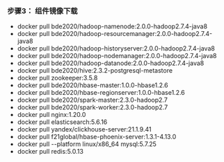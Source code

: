 ### 步骤3： 组件镜像下载

* docker pull bde2020/hadoop-namenode:2.0.0-hadoop2.7.4-java8
* docker pull bde2020/hadoop-resourcemanager:2.0.0-hadoop2.7.4-java8
* docker pull bde2020/hadoop-historyserver:2.0.0-hadoop2.7.4-java8
* docker pull bde2020/hadoop-nodemanager:2.0.0-hadoop2.7.4-java8
* docker pull bde2020/hadoop-datanode:2.0.0-hadoop2.7.4-java8
* docker pull bde2020/hive:2.3.2-postgresql-metastore
* docker pull zookeeper:3.5.8
* docker pull bde2020/hbase-master:1.0.0-hbase1.2.6
* docker pull bde2020/hbase-regionserver:1.0.0-hbase1.2.6
* docker pull bde2020/spark-master:2.3.0-hadoop2.7
* docker pull bde2020/spark-worker:2.3.0-hadoop2.7
* docker pull nginx:1.20.0
* docker pull elasticsearch:5.6.16
* docker pull yandex/clickhouse-server:21.1.9.41
* docker pull f21global/hbase-phoenix-server:1.3.1-4.13.0
* docker pull --platform linux/x86_64 mysql:5.7.25
* docker pull redis:5.0.13
